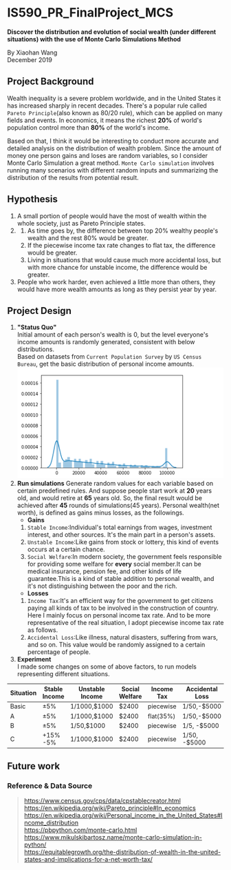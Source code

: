 # IS590_PR_FinalProject_MCS
**Discover the distribution and evolution of social wealth (under different situations) with the use of Monte Carlo Simulations Method**   

By Xiaohan Wang   
December 2019

## Project Background
Wealth inequality is a severe problem worldwide, and in the United States it has increased sharply in recent decades. 
There's a popular rule called `Pareto Principle`(also known as 80/20 rule), which can be applied on many fields and events. 
In economics, it means the richest __20%__ of world's population control more than __80%__ of the world's income.

Based on that, I think it would be interesting to conduct more accurate and detailed analysis on the distribution of wealth problem.
Since the amount of money one person gains and loses are random variables, so I consider Monte Carlo Simulation a great method. 
`Monte Carlo simulation` involves running many scenarios with different random inputs and summarizing the distribution of the results from potential result.

## Hypothesis
1. A small portion of people would have the most of wealth within the whole society, just as Pareto Principle states. 
2.    
    1. As time goes by, the difference between top 20% wealthy people's wealth and the rest 80% would be greater.  
    2. If the piecewise income tax rate changes to flat tax, the difference would be greater.    
    3. Living in situations that would cause much more accidental loss, but with more chance for unstable income, the difference would be greater.    
3. People who work harder, even achieved a little more than others, they would have more wealth amounts as long as they persist year by year.

## Project Design 
1. __"Status Quo"__  
    Initial amount of each person's wealth is 0, but the level everyone's income amounts is randomly generated, consistent with below distributions.  
    Based on datasets from `Current Population Survey` by `US Census Bureau`, get the basic distribution of personal income amounts.  
    ![](https://github.com/Root0110/final_project/raw/master/income_distribution.png)   
2. __Run simulations__
Generate random values for each variable based on certain predefined rules.
And suppose people start work at __20__ years old, and would retire at __65__ years old. So, the final result would be achieved after __45__ rounds of simulations(45 years).
Personal wealth(net worth), is defined as gains minus losses, as the followings.
    * __Gains__
    1. `Stable Income`:Individual's total earnings from wages, investment interest, and other sources. It's the main part in a person's assets.
    2. `Unstable Income`:Like gains from stock or lottery, this kind of events occurs at a certain chance.
    3. `Social Welfare`:In modern society, the government feels responsible for providing some welfare for __every__ social member.It can be medical insurance, pension fee, and other kinds of life guarantee.This is a kind of stable addition to personal wealth, and it's not distinguishing between the poor and the rich.       
    * __Losses__
    1. `Income Tax`:It's an efficient way for the government to get citizens paying all kinds of tax to be involved in the construction of country. 
       Here I mainly focus on personal income tax rate. 
       And to be more representative of the real situation, I adopt piecewise income tax rate as follows.
    2. `Accidental Loss`:Like illness, natural disasters, suffering from wars, and so on. This value would be randomly assigned to a certain percentage of people.
3. __Experiment__  
I made some changes on some of above factors, to run models representing different situations.  

| Situation | Stable Income | Unstable Income | Social Welfare | Income Tax | Accidental Loss |
| --- | --- | --- | --- | --- | --- |
| Basic | ±5% | 1/1000,$1000 | $2400 | piecewise | 1/50,-$5000 |
| A | ±5% | 1/1000,$1000 | $2400 | flat(35%) | 1/50,-$5000 |
| B | ±5% | 1/50,$1000 | $2400 | piecewise | 1/5, -$5000 |
| C | +15% -5% | 1/1000,$1000 | $2400 | piecewise | 1/50, -$5000 |

## Future work


### Reference & Data Source
>https://www.census.gov/cps/data/cpstablecreator.html  
>https://en.wikipedia.org/wiki/Pareto_principle#In_economics  
>https://en.wikipedia.org/wiki/Personal_income_in_the_United_States#Income_distribution    
>https://pbpython.com/monte-carlo.html  
>https://www.mikulskibartosz.name/monte-carlo-simulation-in-python/  
>https://equitablegrowth.org/the-distribution-of-wealth-in-the-united-states-and-implications-for-a-net-worth-tax/  
